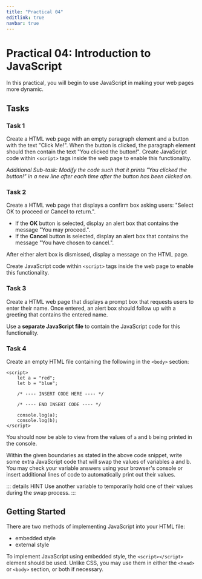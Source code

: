 ```yaml
---
title: "Practical 04"
editlink: true
navbar: true
---
```


# Practical 04: Introduction to JavaScript

In this practical, you will begin to use JavaScript in making your web pages more dynamic.

## Tasks

### Task 1

Create a HTML web page with an empty paragraph element and a button with the text "Click Me!".
When the button is clicked, the paragraph element should then contain the text "You clicked the button!".
Create JavaScript code within `<script>` tags inside the web page to enable this functionality.

_Additional Sub-task: Modify the code such that it prints "You clicked the button!" in a new line after each time after the button has been clicked on._

### Task 2

Create a HTML web page that displays a confirm box asking users: "Select OK to proceed or Cancel to return.".

- If the **OK** button is selected, display an alert box that contains the message "You may proceed.".
- If the **Cancel** button is selected, display an alert box that contains the message "You have chosen to cancel.".

After either alert box is dismissed, display a message on the HTML page.

Create JavaScript code within `<script>` tags inside the web page to enable this functionality.

### Task 3

Create a HTML web page that displays a prompt box that requests users to enter their name.
Once entered, an alert box should follow up with a greeting that contains the entered name.

Use a **separate JavaScript file** to contain the JavaScript code for this functionality.

### Task 4

Create an empty HTML file containing the following in the `<body>` section:

```html{5-7}
<script>
	let a = "red";
	let b = "blue";

	/* ---- INSERT CODE HERE ---- */

	/* ---- END INSERT CODE ---- */

	console.log(a);
	console.log(b);
</script>
```

You should now be able to view from the values of `a` and `b` being printed in the console.

Within the given boundaries as stated in the above code snippet, write some extra JavaScript code that will swap the values of variables a and b.
You may check your variable answers using your browser's console or insert additional lines of code to automatically print out their values.

::: details HINT
Use another variable to temporarily hold one of their values during the swap process.
:::

## Getting Started

There are two methods of implementing JavaScript into your HTML file:

- embedded style
- external style

To implement JavaScript using embedded style, the `<script></script>` element should be used. Unlike CSS, you may use them in either the `<head>` or `<body>` section, or both if necessary.

<!-- ::: warning SUBMISSION
**Complete the given practical and submit it as your lecture attendance for Week 5.**
::: -->
